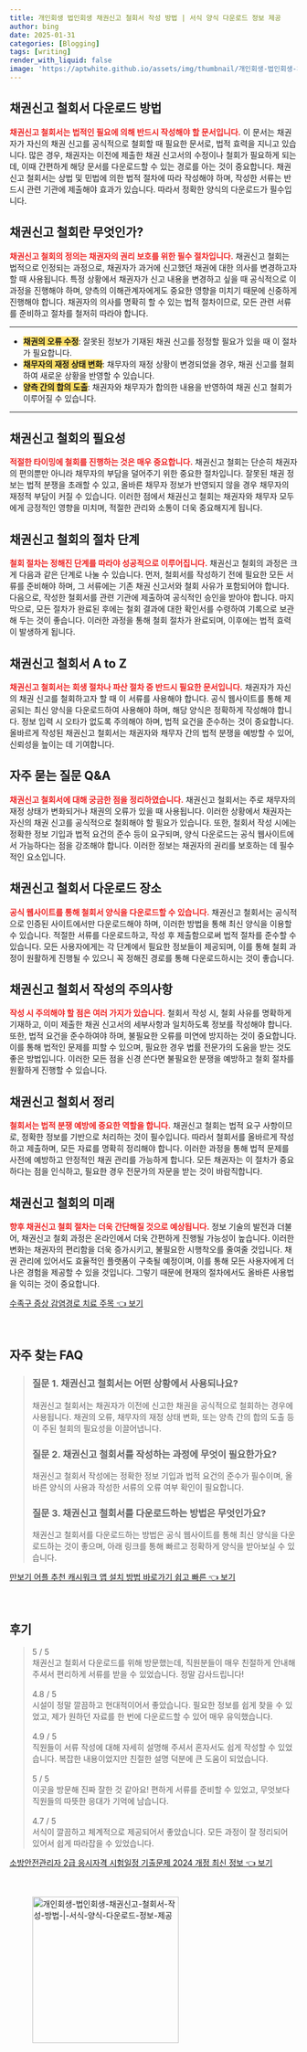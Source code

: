 ```yaml
---
title: 개인회생 법인회생 채권신고 철회서 작성 방법 | 서식 양식 다운로드 정보 제공
author: bing
date: 2025-01-31
categories: [Blogging]
tags: [writing]
render_with_liquid: false
image: 'https://aptwhite.github.io/assets/img/thumbnail/개인회생-법인회생-채권신고-철회서-작성-방법-|-서식-양식-다운로드-정보-제공.webp'
---
```



<h2 id='채권신고_철회서_PC_버전_다운로드'>채권신고 철회서 다운로드 방법</h2>

<p><b><span style="color: #ee2323;">채권신고 철회서는 법적인 필요에 의해 반드시 작성해야 할 문서입니다.</span></b> 이 문서는 채권자가 자신의 채권 신고를 공식적으로 철회할 때 필요한 문서로, 법적 효력을 지니고 있습니다. 많은 경우, 채권자는 이전에 제출한 채권 신고서의 수정이나 철회가 필요하게 되는데, 이때 간편하게 해당 문서를 다운로드할 수 있는 경로를 아는 것이 중요합니다. 채권신고 철회서는 상법 및 민법에 의한 법적 절차에 따라 작성해야 하며, 작성한 서류는 반드시 관련 기관에 제출해야 효과가 있습니다. 따라서 정확한 양식의 다운로드가 필수입니다.</p>

<h2 id='채권신고_철회의_정의'>채권신고 철회란 무엇인가?</h2>

<p><b><span style="color: #ee2323;">채권신고 철회의 정의는 채권자의 권리 보호를 위한 필수 절차입니다.</span></b> 채권신고 철회는 법적으로 인정되는 과정으로, 채권자가 과거에 신고했던 채권에 대한 의사를 변경하고자 할 때 사용됩니다. 특정 상황에서 채권자가 신고 내용을 변경하고 싶을 때 공식적으로 이 과정을 진행해야 하며, 양측의 이해관계자에게도 중요한 영향을 미치기 때문에 신중하게 진행해야 합니다. 채권자의 의사를 명확히 할 수 있는 법적 절차이므로, 모든 관련 서류를 준비하고 절차를 철저히 따라야 합니다.</p>

<hr />

<ul>
    <li><b><span style="background-color: #ffe066;">채권의 오류 수정</span></b>: 잘못된 정보가 기재된 채권 신고를 정정할 필요가 있을 때 이 절차가 필요합니다.</li>
    <li><b><span style="background-color: #ffe066;">채무자의 재정 상태 변화</span></b>: 채무자의 재정 상황이 변경되었을 경우, 채권 신고를 철회하여 새로운 상황을 반영할 수 있습니다.</li>
    <li><b><span style="background-color: #ffe066;">양측 간의 합의 도출</span></b>: 채권자와 채무자가 합의한 내용을 반영하여 채권 신고 철회가 이루어질 수 있습니다.</li>
</ul>

<hr />

<h2 id='채권신고_철회의_필요성'>채권신고 철회의 필요성</h2>

<p><b><span style="color: #ee2323;">적절한 타이밍에 철회를 진행하는 것은 매우 중요합니다.</span></b> 채권신고 철회는 단순히 채권자의 편의뿐만 아니라 채무자의 부담을 덜어주기 위한 중요한 절차입니다. 잘못된 채권 정보는 법적 분쟁을 초래할 수 있고, 올바른 채무자 정보가 반영되지 않을 경우 채무자의 재정적 부담이 커질 수 있습니다. 이러한 점에서 채권신고 철회는 채권자와 채무자 모두에게 긍정적인 영향을 미치며, 적절한 관리와 소통이 더욱 중요해지게 됩니다.</p>

<h2 id='채권신고_철회의_절차'>채권신고 철회의 절차 단계</h2>

<p><b><span style="color: #ee2323;">철회 절차는 정해진 단계를 따라야 성공적으로 이루어집니다.</span></b> 채권신고 철회의 과정은 크게 다음과 같은 단계로 나눌 수 있습니다. 먼저, 철회서를 작성하기 전에 필요한 모든 서류를 준비해야 하며, 그 서류에는 기존 채권 신고서와 철회 사유가 포함되어야 합니다. 다음으로, 작성한 철회서를 관련 기관에 제출하여 공식적인 승인을 받아야 합니다. 마지막으로, 모든 절차가 완료된 후에는 철회 결과에 대한 확인서를 수령하여 기록으로 보관해 두는 것이 좋습니다. 이러한 과정을 통해 철회 절차가 완료되며, 이후에는 법적 효력이 발생하게 됩니다.</p>

<h2 id='채권신고_철회서_A_to_Z'>채권신고 철회서 A to Z</h2>

<p><b><span style="color: #ee2323;">채권신고 철회서는 회생 절차나 파산 절차 중 반드시 필요한 문서입니다.</span></b> 채권자가 자신의 채권 신고를 철회하고자 할 때 이 서류를 사용해야 합니다. 공식 웹사이트를 통해 제공되는 최신 양식을 다운로드하여 사용해야 하며, 해당 양식은 정확하게 작성해야 합니다. 정보 입력 시 오타가 없도록 주의해야 하며, 법적 요건을 준수하는 것이 중요합니다. 올바르게 작성된 채권신고 철회서는 채권자와 채무자 간의 법적 분쟁을 예방할 수 있어, 신뢰성을 높이는 데 기여합니다.</p>

<h2 id='자주_묻는_질문'>자주 묻는 질문 Q&A</h2>

<p><b><span style="color: #ee2323;">채권신고 철회서에 대해 궁금한 점을 정리하였습니다.</span></b> 채권신고 철회서는 주로 채무자의 재정 상태가 변화되거나 채권의 오류가 있을 때 사용됩니다. 이러한 상황에서 채권자는 자신의 채권 신고를 공식적으로 철회해야 할 필요가 있습니다. 또한, 철회서 작성 시에는 정확한 정보 기입과 법적 요건의 준수 등이 요구되며, 양식 다운로드는 공식 웹사이트에서 가능하다는 점을 강조해야 합니다. 이러한 정보는 채권자의 권리를 보호하는 데 필수적인 요소입니다.</p>

<h2 id='채권신고_철회서_다운로드_장소'>채권신고 철회서 다운로드 장소</h2>

<p><b><span style="color: #ee2323;">공식 웹사이트를 통해 철회서 양식을 다운로드할 수 있습니다.</span></b> 채권신고 철회서는 공식적으로 인증된 사이트에서만 다운로드해야 하며, 이러한 방법을 통해 최신 양식을 이용할 수 있습니다. 적절한 서류를 다운로드하고, 작성 후 제출함으로써 법적 절차를 준수할 수 있습니다. 모든 사용자에게는 각 단계에서 필요한 정보들이 제공되며, 이를 통해 철회 과정이 원활하게 진행될 수 있으니 꼭 정해진 경로를 통해 다운로드하시는 것이 좋습니다.</p>

<h2 id='채권신고_철회서_작성의_주의사항'>채권신고 철회서 작성의 주의사항</h2>

<p><b><span style="color: #ee2323;">작성 시 주의해야 할 점은 여러 가지가 있습니다.</span></b> 철회서 작성 시, 철회 사유를 명확하게 기재하고, 이미 제출한 채권 신고서의 세부사항과 일치하도록 정보를 작성해야 합니다. 또한, 법적 요건을 준수하여야 하며, 불필요한 오류를 미연에 방지하는 것이 중요합니다. 이를 통해 법적인 문제를 피할 수 있으며, 필요한 경우 법률 전문가의 도움을 받는 것도 좋은 방법입니다. 이러한 모든 점을 신경 쓴다면 불필요한 분쟁을 예방하고 철회 절차를 원활하게 진행할 수 있습니다.</p>

<h2 id='채권신고_철회서_정리'>채권신고 철회서 정리</h2>

<p><b><span style="color: #ee2323;">철회서는 법적 분쟁 예방에 중요한 역할을 합니다.</span></b> 채권신고 철회는 법적 요구 사항이므로, 정확한 정보를 기반으로 처리하는 것이 필수입니다. 따라서 철회서를 올바르게 작성하고 제출하며, 모든 자료를 명확히 정리해야 합니다. 이러한 과정을 통해 법적 문제를 사전에 예방하고 안정적인 채권 관리를 가능하게 합니다. 모든 채권자는 이 절차가 중요하다는 점을 인식하고, 필요한 경우 전문가의 자문을 받는 것이 바람직합니다.</p>

<h2 id='채권신고_철회의_미래'>채권신고 철회의 미래</h2>

<p><b><span style="color: #ee2323;">향후 채권신고 철회 절차는 더욱 간단해질 것으로 예상됩니다.</span></b> 정보 기술의 발전과 더불어, 채권신고 철회 과정은 온라인에서 더욱 간편하게 진행될 가능성이 높습니다. 이러한 변화는 채권자의 편리함을 더욱 증가시키고, 불필요한 시행착오를 줄여줄 것입니다. 채권 관리에 있어서도 효율적인 플랫폼이 구축될 예정이며, 이를 통해 모든 사용자에게 더 나은 경험을 제공할 수 있을 것입니다. 그렇기 때문에 현재의 절차에서도 올바른 사용법을 익히는 것이 중요합니다.</p>


<p><a class="click-button" title="수족구 증상 감염경로 치료 주목" href="https://aptwhite.github.io/posts/%EC%88%98%EC%A1%B1%EA%B5%AC-%EC%A6%9D%EC%83%81-%EA%B0%90%EC%97%BC%EA%B2%BD%EB%A1%9C-%EC%B9%98%EB%A3%8C-%EC%A3%BC%EB%AA%A9/" rel="dofollow">수족구 증상 감염경로 치료 주목 👈 보기</a></p><br>
<h2 id='자주_찾는_FAQ'>자주 찾는 FAQ</h2>
<div itemscope="" itemtype="https://schema.org/FAQPage"> 
<blockquote> 
<div itemscope="" itemprop="mainEntity" itemtype="https://schema.org/Question"> 
<h3 itemprop="name">질문 1. 채권신고 철회서는 어떤 상황에서 사용되나요?</h3> 
<div itemscope="" itemprop="acceptedAnswer" itemtype="https://schema.org/Answer"> 
<span itemprop="text"> 
<p>채권신고 철회서는 채권자가 이전에 신고한 채권을 공식적으로 철회하는 경우에 사용됩니다. 채권의 오류, 채무자의 재정 상태 변화, 또는 양측 간의 합의 도출 등이 주된 철회의 필요성을 이끌어냅니다.</p> 
</span> 
</div> 
</div> 

<div itemscope="" itemprop="mainEntity" itemtype="https://schema.org/Question"> 
<h3 itemprop="name">질문 2. 채권신고 철회서를 작성하는 과정에 무엇이 필요한가요?</h3> 
<div itemscope="" itemprop="acceptedAnswer" itemtype="https://schema.org/Answer"> 
<span itemprop="text"> 
<p>채권신고 철회서 작성에는 정확한 정보 기입과 법적 요건의 준수가 필수이며, 올바른 양식의 사용과 작성한 서류의 오류 여부 확인이 필요합니다.</p> 
</span> 
</div> 
</div> 

<div itemscope="" itemprop="mainEntity" itemtype="https://schema.org/Question"> 
<h3 itemprop="name">질문 3. 채권신고 철회서를 다운로드하는 방법은 무엇인가요?</h3> 
<div itemscope="" itemprop="acceptedAnswer" itemtype="https://schema.org/Answer"> 
<span itemprop="text"> 
<p>채권신고 철회서를 다운로드하는 방법은 공식 웹사이트를 통해 최신 양식을 다운로드하는 것이 좋으며, 아래 링크를 통해 빠르고 정확하게 양식을 받아보실 수 있습니다.</p> 
</span> 
</div> 
</div> 

</blockquote> 
</div>
<p><a class="click-button" title="만보기 어플 추천 캐시워크 앱 설치 방법 바로가기 쉽고 빠른" href="https://aptwhite.github.io/posts/%EB%A7%8C%EB%B3%B4%EA%B8%B0-%EC%96%B4%ED%94%8C-%EC%B6%94%EC%B2%9C-%EC%BA%90%EC%8B%9C%EC%9B%8C%ED%81%AC-%EC%95%B1-%EC%84%A4%EC%B9%98-%EB%B0%A9%EB%B2%95-%EB%B0%94%EB%A1%9C%EA%B0%80%EA%B8%B0-%EC%89%BD%EA%B3%A0-%EB%B9%A0%EB%A5%B8/" rel="dofollow">만보기 어플 추천 캐시워크 앱 설치 방법 바로가기 쉽고 빠른 👈 보기</a></p><br>
<h2 id='후기'>후기</h2>
<div itemscope itemtype="https://schema.org/Product">
  <blockquote>
  <div itemprop="review" itemscope itemtype="https://schema.org/Review">
      <div itemprop="reviewRating" itemscope itemtype="https://schema.org/Rating"> <span itemprop="ratingValue">5</span> / <span itemprop="bestRating">5</span> </div>
      <span itemprop="reviewBody">채권신고 철회서 다운로드를 위해 방문했는데, 직원분들이 매우 친절하게 안내해주셔서 편리하게 서류를 받을 수 있었습니다. 정말 감사드립니다!</span>
  </div>
  <br>
  <div itemprop="review" itemscope itemtype="https://schema.org/Review">
      <div itemprop="reviewRating" itemscope itemtype="https://schema.org/Rating"> <span itemprop="ratingValue">4.8</span> / <span itemprop="bestRating">5</span> </div>
      <span itemprop="reviewBody">시설이 정말 깔끔하고 현대적이어서 좋았습니다. 필요한 정보를 쉽게 찾을 수 있었고, 제가 원하던 자료를 한 번에 다운로드할 수 있어 매우 유익했습니다.</span>
  </div>
  <br>
  <div itemprop="review" itemscope itemtype="https://schema.org/Review">
      <div itemprop="reviewRating" itemscope itemtype="https://schema.org/Rating"> <span itemprop="ratingValue">4.9</span> / <span itemprop="bestRating">5</span> </div>
      <span itemprop="reviewBody">직원들이 서류 작성에 대해 자세히 설명해 주셔서 혼자서도 쉽게 작성할 수 있었습니다. 복잡한 내용이었지만 친절한 설명 덕분에 큰 도움이 되었습니다.</span>
  </div>
  <br>
  <div itemprop="review" itemscope itemtype="https://schema.org/Review">
      <div itemprop="reviewRating" itemscope itemtype="https://schema.org/Rating"> <span itemprop="ratingValue">5</span> / <span itemprop="bestRating">5</span> </div>
      <span itemprop="reviewBody">이곳을 방문해 진짜 잘한 것 같아요! 편하게 서류를 준비할 수 있었고, 무엇보다 직원들의 따뜻한 응대가 기억에 남습니다.</span>
  </div>
  <br>
  <div itemprop="review" itemscope itemtype="https://schema.org/Review">
      <div itemprop="reviewRating" itemscope itemtype="https://schema.org/Rating"> <span itemprop="ratingValue">4.7</span> / <span itemprop="bestRating">5</span> </div>
      <span itemprop="reviewBody">서식이 깔끔하고 체계적으로 제공되어서 좋았습니다. 모든 과정이 잘 정리되어 있어서 쉽게 따라잡을 수 있었습니다.</span>
  </div>
  </blockquote>
</div>
<p><a class="click-button" title="소방안전관리자 2급 응시자격 시험일정 기출문제 2024 개정 최신 정보" href="https://aptwhite.github.io/posts/%EC%86%8C%EB%B0%A9%EC%95%88%EC%A0%84%EA%B4%80%EB%A6%AC%EC%9E%90-2%EA%B8%89-%EC%9D%91%EC%8B%9C%EC%9E%90%EA%B2%A9-%EC%8B%9C%ED%97%98%EC%9D%BC%EC%A0%95-%EA%B8%B0%EC%B6%9C%EB%AC%B8%EC%A0%9C-2024-%EA%B0%9C%EC%A0%95-%EC%B5%9C%EC%8B%A0-%EC%A0%95%EB%B3%B4/" rel="dofollow">소방안전관리자 2급 응시자격 시험일정 기출문제 2024 개정 최신 정보 👈 보기</a></p><br>
<figure class="image"><img src="https://aptwhite.github.io/assets/img/thumbnail/개인회생-법인회생-채권신고-철회서-작성-방법-|-서식-양식-다운로드-정보-제공.webp" alt="개인회생-법인회생-채권신고-철회서-작성-방법-|-서식-양식-다운로드-정보-제공" width="256" height="256"></figure>